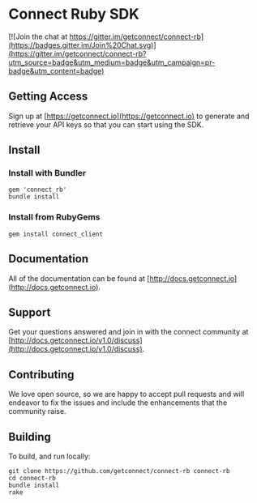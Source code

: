 # Connect Ruby SDK

[![Join the chat at https://gitter.im/getconnect/connect-rb](https://badges.gitter.im/Join%20Chat.svg)](https://gitter.im/getconnect/connect-rb?utm_source=badge&utm_medium=badge&utm_campaign=pr-badge&utm_content=badge)

## Getting Access

Sign up at [https://getconnect.io](https://getconnect.io) to generate and retrieve your API keys so that you can start using the SDK.

## Install 

### Install with Bundler

```ssh
gem 'connect_rb'
bundle install
```

### Install from RubyGems

```ssh
gem install connect_client
```

## Documentation

All of the documentation can be found at [http://docs.getconnect.io](http://docs.getconnect.io).

## Support

Get your questions answered and join in with the connect community at [http://docs.getconnect.io/v1.0/discuss](http://docs.getconnect.io/v1.0/discuss).

## Contributing

We love open source, so we are happy to accept pull requests and will endeavor to fix the issues and include the enhancements that the community raise.

## Building

To build, and run locally:

```ssh
git clone https://github.com/getconnect/connect-rb connect-rb
cd connect-rb
bundle install
rake
```
